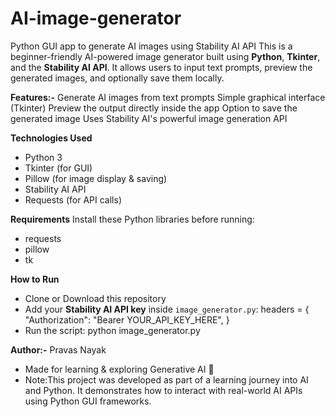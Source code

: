 # AI-image-generator
Python GUI app to generate AI images using Stability AI API
This is a beginner-friendly AI-powered image generator built using **Python**, **Tkinter**, and the **Stability AI API**. It allows users to input text prompts, preview the generated images, and optionally save them locally.

**Features:-**
Generate AI images from text prompts
Simple graphical interface (Tkinter)
Preview the output directly inside the app
Option to save the generated image
Uses Stability AI's powerful image generation API

**Technologies Used**
- Python 3
- Tkinter (for GUI)
- Pillow (for image display & saving)
- Stability AI API
- Requests (for API calls)

**Requirements**
Install these Python libraries before running:
- requests
- pillow
- tk

**How to Run**

- Clone or Download this repository
- Add your **Stability AI API key** inside `image_generator.py`:
   headers = {
       "Authorization": "Bearer YOUR_API_KEY_HERE",
   }
- Run the script:
python image_generator.py

**Author:-**
Pravas Nayak
- Made for learning & exploring Generative AI 🧠
- Note:This project was developed as part of a learning journey into AI and Python. It demonstrates how to interact with real-world AI APIs using Python GUI frameworks.
